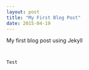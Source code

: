 ```yaml
---
layout: post
title: "My First Blog Post"
date: 2015-04-19
---
```


My first blog post using Jekyll

<pre>
<code class="language-markup">
<html>
<body>Test</body>
</html>
</code>
</pre>
